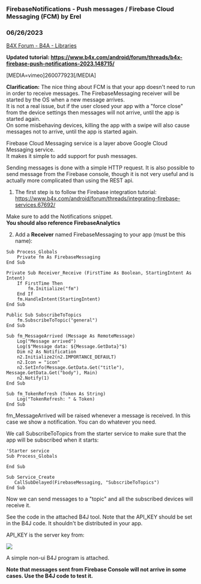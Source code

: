 ### FirebaseNotifications - Push messages / Firebase Cloud Messaging (FCM) by Erel
### 06/26/2023
[B4X Forum - B4A - Libraries](https://www.b4x.com/android/forum/threads/67716/)

**Updated tutorial: <https://www.b4x.com/android/forum/threads/b4x-firebase-push-notifications-2023.148715/>**  
  
[MEDIA=vimeo]260077923[/MEDIA]  
  
**Clarification:** The nice thing about FCM is that your app doesn't need to run in order to receive messages. The FirebaseMessaging receiver will be started by the OS when a new message arrives.  
It is not a real issue, but if the user closed your app with a "force close" from the device settings then messages will not arrive, until the app is started again.  
On some misbehaving devices, killing the app with a swipe will also cause messages not to arrive, until the app is started again.  
  
Firebase Cloud Messaging service is a layer above Google Cloud Messaging service.  
It makes it simple to add support for push messages.  
  
Sending messages is done with a simple HTTP request. It is also possible to send message from the Firebase console, though it is not very useful and is actually more complicated than using the REST api.  
  
1. The first step is to follow the Firebase integration tutorial:  
<https://www.b4x.com/android/forum/threads/integrating-firebase-services.67692/>  
  
Make sure to add the Notifications snippet.  
**You should also reference FirebaseAnalytics**  
  
2. Add a **Receiver** named FirebaseMessaging to your app (must be this name):  

```B4X
Sub Process_Globals  
    Private fm As FirebaseMessaging  
End Sub  
  
Private Sub Receiver_Receive (FirstTime As Boolean, StartingIntent As Intent)  
    If FirstTime Then  
        fm.Initialize("fm")  
    End If  
    fm.HandleIntent(StartingIntent)  
End Sub  
  
Public Sub SubscribeToTopics  
    fm.SubscribeToTopic("general")  
End Sub  
  
Sub fm_MessageArrived (Message As RemoteMessage)  
    Log("Message arrived")  
    Log($"Message data: ${Message.GetData}"$)  
    Dim n2 As Notification  
    n2.Initialize2(n2.IMPORTANCE_DEFAULT)  
    n2.Icon = "icon"  
    n2.SetInfo(Message.GetData.Get("title"), Message.GetData.Get("body"), Main)  
    n2.Notify(1)    
End Sub  
  
Sub fm_TokenRefresh (Token As String)  
    Log("TokenRefresh: " & Token)  
End Sub
```

  
  
fm\_MessageArrived will be raised whenever a message is received. In this case we show a notification. You can do whatever you need.  
  
We call SubscribeToTopics from the starter service to make sure that the app will be subscribed when it starts:  

```B4X
'Starter service  
Sub Process_Globals  
  
End Sub  
  
Sub Service_Create  
   CallSubDelayed(FirebaseMessaging, "SubscribeToTopics")  
End Sub
```

  
  
Now we can send messages to a "topic" and all the subscribed devices will receive it.  
  
See the code in the attached B4J tool. Note that the API\_KEY should be set in the B4J code. It shouldn't be distributed in your app.  
  
API\_KEY is the server key from:  
  
![](https://www.b4x.com/basic4android/images/SS-2017-04-07_08.10.47.png)  
  
A simple non-ui B4J program is attached.  
  
**Note that messages sent from Firebase Console will not arrive in some cases. Use the B4J code to test it.**